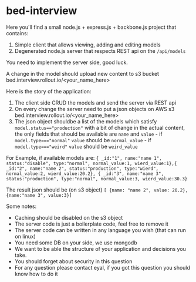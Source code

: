 # bed-interview

Here you'll find a small node.js + express.js + backbone.js project that contains:

1. Simple client that allows viewing, adding and editing models 
2. Degenerated node.js server that respects REST api on the `/api/models` 

You need to implement the server side, good luck.

A change in the model should upload new content to s3 bucket bed.interview.rollout.io/&lt;your_name_here&gt;


Here is the story of the application:
  1. The client side CRUD the models and send the server via REST api
  2. On every change the server need to put a json objects on AWS s3 bed.interview.rollout.io/&lt;your_name_here&gt;
  3. The json object shouldbe a list of the models which satisfy `model.status=="production"` with a bit of change in the actual content, the only fields that should be available are `name` and `value`
    - if `model.type==="normal"` `value` should be `normal_value`
    - if `model.type==="weird"` `value` should be `weird_value`

For Example, if available models are:
  `{ _id:"1", name:"name 1", status:"disable", type:"normal", normal_value:1, wierd_value:1},{ _id:"2", name:"name 2", status:"production", type:"wierd", normal_value:2, wierd_value:20.2}, { _id:"3", name:"name 3", status:"production", type:"normal", normal_value:3, wierd_value:30.3}`

The result json should be (on s3 object) 
`[ {name: "name 2", value: 20.2}, {name:"name 3", value:3}]`

Some notes: 
  - Caching should be disabled on the s3 object
  - The server code is just a boilerplate code, feel free to remove it
  - The server code can be written in any language you wish (that can run on linux) 
  - You need some DB on your side, we use mongodb
  - We want to be able the structure of your application and decisions you take. 
  - You should forget about security in this question 
  - For any question please contact eyal, if you got this question you should know how to do it
